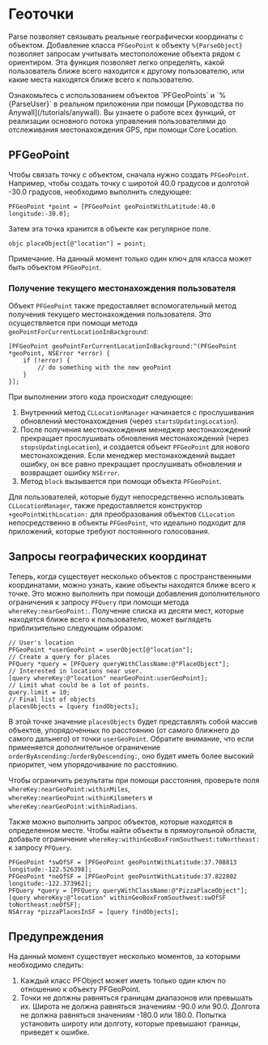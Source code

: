 # Геоточки

Parse позволяет связывать реальные географически координаты с объектом.  Добавление класса `PFGeoPoint` к объекту `%{ParseObject}` позволяет запросам учитывать местоположение объекта рядом с ориентиром.  Эта функция позволяет легко определять, какой пользователь ближе всего находится к другому пользователю, или какие места находятся ближе всего к пользователю.

<div class='tip info'><div>
  Ознакомьтесь с использованием объектов `PFGeoPoints` и `%{ParseUser}` в реальном приложении при помощи [Руководства по Anywall](/tutorials/anywall). Вы узнаете о работе всех функций, от реализации основного потока управления пользователями до отслеживания местонахождения GPS, при помощи Core Location.
</div></div>

## PFGeoPoint

Чтобы связать точку с объектом, сначала нужно создать `PFGeoPoint`.  Например, чтобы создать точку с широтой 40.0 градусов и долготой -30.0 градусов, необходимо выполнить следующее:

```objc
PFGeoPoint *point = [PFGeoPoint geoPointWithLatitude:40.0 longitude:-30.0];
```

Затем эта точка хранится в объекте как регулярное поле.

```objc placeObject[@"location"] = point;```

Примечание. На данный момент только один ключ для класса может быть объектом `PFGeoPoint`.

### Получение текущего местонахождения пользователя

Объект `PFGeoPoint` также предоставляет вспомогательный метод получения текущего местонахождения пользователя. Это осуществляется при помощи метода `geoPointForCurrentLocationInBackground`:

```objc
[PFGeoPoint geoPointForCurrentLocationInBackground:^(PFGeoPoint *geoPoint, NSError *error) {
    if (!error) {
        // do something with the new geoPoint
    }
}];
```

При выполнении этого кода происходит следующее:

1.  Внутренний метод `CLLocationManager` начинается с прослушивания обновлений местонахождения (через `startsUpdatingLocation`).
2.  После получения местонахождения менеджер местонахождений прекращает прослушивать обновления местонахождений (через `stopsUpdatingLocation`), и создается объект `PFGeoPoint` для нового местонахождения. Если менеджер местонахождений выдает ошибку, он все равно прекращает прослушивать обновления и возвращает ошибку `NSError`.
3.  Метод `block` вызывается при помощи объекта `PFGeoPoint`.

Для пользователей, которые будут непосредственно использовать `CLLocationManager`, также предоставляется конструктор `+geoPointWithLocation:` для преобразования объектов `CLLocation` непосредственно в объекты `PFGeoPoint`, что идеально подходит для приложений, которые требуют постоянного голосования.

## Запросы географических координат

Теперь, когда существует несколько объектов с пространственными координатами, можно узнать, какие объекты находятся ближе всего к точке.  Это можно выполнить при помощи добавления дополнительного ограничения к запросу `PFQuery` при помощи метода `whereKey:nearGeoPoint:`.  Получение списка из десяти мест, которые находятся ближе всего к пользователю, может выглядеть приблизительно следующим образом:

```objc
// User's location
PFGeoPoint *userGeoPoint = userObject[@"location"];
// Create a query for places
PFQuery *query = [PFQuery queryWithClassName:@"PlaceObject"];
// Interested in locations near user.
[query whereKey:@"location" nearGeoPoint:userGeoPoint];
// Limit what could be a lot of points.
query.limit = 10;
// Final list of objects
placesObjects = [query findObjects];
```

В этой точке значение `placesObjects` будет представлять собой массив объектов, упорядоченных по расстоянию (от самого ближнего до самого дальнего) от точки `userGeoPoint`. Обратите внимание, что если применяется дополнительное ограничение `orderByAscending:`/`orderByDescending:`, оно будет иметь более высокий приоритет, чем упорядочивание по расстоянию.

Чтобы ограничить результаты при помощи расстояния, проверьте поля `whereKey:nearGeoPoint:withinMiles`, `whereKey:nearGeoPoint:withinKilometers` и `whereKey:nearGeoPoint:withinRadians`.

Также можно выполнить запрос объектов, которые находятся в определенном месте.  Чтобы найти объекты в прямоугольной области, добавьте ограничение `whereKey:withinGeoBoxFromSouthwest:toNortheast:` к запросу `PFQuery`.

```objc
PFGeoPoint *swOfSF = [PFGeoPoint geoPointWithLatitude:37.708813 longitude:-122.526398];
PFGeoPoint *neOfSF = [PFGeoPoint geoPointWithLatitude:37.822802 longitude:-122.373962];
PFQuery *query = [PFQuery queryWithClassName:@"PizzaPlaceObject"];
[query whereKey:@"location" withinGeoBoxFromSouthwest:swOfSF toNortheast:neOfSF];
NSArray *pizzaPlacesInSF = [query findObjects];
```

## Предупреждения

На данный момент существует несколько моментов, за которыми необходимо следить:

1.  Каждый класс PFObject может иметь только один ключ по отношению к объекту PFGeoPoint.
2.  Точки не должны равняться границам диапазонов или превышать их.  Широта не должна равняться значениям -90.0 или 90.0.  Долгота не должна равняться значениям -180.0 или 180.0.  Попытка установить широту или долготу, которые превышают границы, приведет к ошибке.
